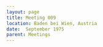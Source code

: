 ```yaml
---
layout: page
title: Meeting 009
location: Baden bei Wien, Austria
date:  September 1975
parent: Meetings
---
```

